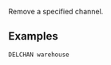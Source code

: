 <!--
layout:  index.html
title:   DELCHAN - Tile38
class:   command
command: delchan
-->

Remove a specified channel. 

## Examples

```tile38
DELCHAN warehouse
```
